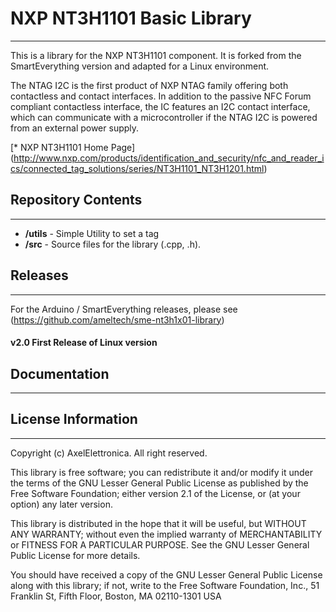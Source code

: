 # NXP NT3H1101 Basic Library
----
This is a library for the NXP NT3H1101 component. It is forked from the
SmartEverything version and adapted for a Linux environment.

The NTAG I2C is the first product of NXP NTAG family offering both
contactless and contact interfaces.  In addition to the passive NFC
Forum compliant contactless interface, the IC features an I2C contact
interface, which can communicate with a microcontroller if the NTAG I2C
is powered from an external power supply.

[* NXP NT3H1101 Home Page]
(http://www.nxp.com/products/identification_and_security/nfc_and_reader_ics/connected_tag_solutions/series/NT3H1101_NT3H1201.html)



## Repository Contents
-------------------

* **/utils** - Simple Utility to set a tag
* **/src** - Source files for the library (.cpp, .h).

## Releases
---
For the Arduino / SmartEverything releases, please see
(https://github.com/ameltech/sme-nt3h1x01-library)

#### v2.0 First Release of Linux version

## Documentation
--------------

## License Information
-------------------

Copyright (c) AxelElettronica. All right reserved.

This library is free software; you can redistribute it and/or
modify it under the terms of the GNU Lesser General Public
License as published by the Free Software Foundation; either
version 2.1 of the License, or (at your option) any later version.

This library is distributed in the hope that it will be useful,
but WITHOUT ANY WARRANTY; without even the implied warranty of
MERCHANTABILITY or FITNESS FOR A PARTICULAR PURPOSE. See the GNU
Lesser General Public License for more details.

You should have received a copy of the GNU Lesser General Public
License along with this library; if not, write to the Free Software
Foundation, Inc., 51 Franklin St, Fifth Floor, Boston, MA 02110-1301 USA

